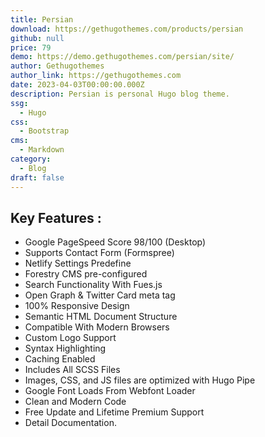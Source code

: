 ```yaml
---
title: Persian
download: https://gethugothemes.com/products/persian
github: null
price: 79
demo: https://demo.gethugothemes.com/persian/site/
author: Gethugothemes
author_link: https://gethugothemes.com
date: 2023-04-03T00:00:00.000Z
description: Persian is personal Hugo blog theme.
ssg:
  - Hugo
css:
  - Bootstrap
cms:
  - Markdown
category:
  - Blog
draft: false
---
```



## Key Features :

- Google PageSpeed Score 98/100 (Desktop)
- Supports Contact Form (Formspree)
- Netlify Settings Predefine
- Forestry CMS pre-configured
- Search Functionality With Fues.js
- Open Graph & Twitter Card meta tag
- 100% Responsive Design
- Semantic HTML Document Structure
- Compatible With Modern Browsers
- Custom Logo Support
- Syntax Highlighting
- Caching Enabled
- Includes All SCSS Files
- Images, CSS, and JS files are optimized with Hugo Pipe
- Google Font Loads From Webfont Loader
- Clean and Modern Code
- Free Update and Lifetime Premium Support
- Detail Documentation.
